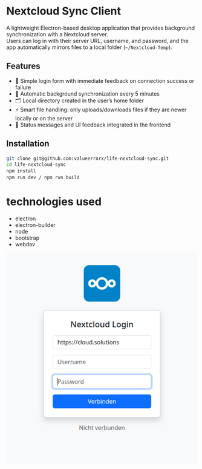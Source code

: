 # Nextcloud Sync Client

A lightweight Electron-based desktop application that provides background synchronization with a Nextcloud server.  
Users can log in with their server URL, username, and password, and the app automatically mirrors files to a local folder (`~/Nextcloud-Temp`).

## Features

- 🚀 Simple login form with immediate feedback on connection success or failure  
- 🔄 Automatic background synchronization every 5 minutes  
- 🗂️ Local directory created in the user’s home folder  
- ⚡ Smart file handling: only uploads/downloads files if they are newer locally or on the server  
- 💬 Status messages and UI feedback integrated in the frontend  

## Installation

```bash
git clone git@github.com:valueerrorx/life-nextcloud-sync.git
cd life-nextcloud-sync
npm install
npm run dev / npm run build
```

# technologies used
* electron
* electron-builder
* node
* bootstrap
* webdav




![screenshot](/ui.png)




